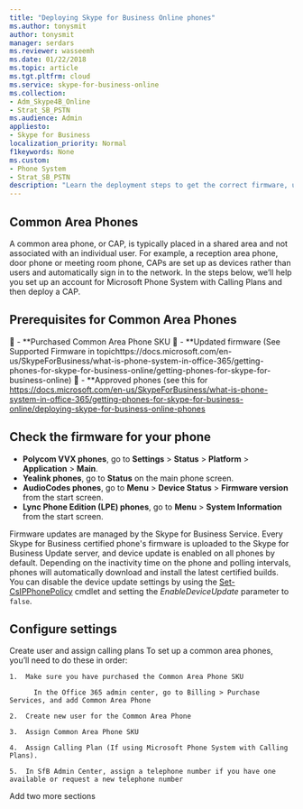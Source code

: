 ```yaml
---
title: "Deploying Skype for Business Online phones"
ms.author: tonysmit
author: tonysmit
manager: serdars
ms.reviewer: wasseemh
ms.date: 01/22/2018
ms.topic: article
ms.tgt.pltfrm: cloud
ms.service: skype-for-business-online
ms.collection: 
- Adm_Skype4B_Online
- Strat_SB_PSTN
ms.audience: Admin
appliesto:
- Skype for Business 
localization_priority: Normal
f1keywords: None
ms.custom:
- Phone System
- Strat_SB_PSTN
description: "Learn the deployment steps to get the correct firmware, update it if needed, assign licenses, and configure settings for Common Area Phones."
---
```



## Common Area Phones
A common area phone, or CAP, is typically placed in a shared area and not associated with an individual user. For example, a reception area phone, door phone or meeting room phone, CAPs are set up as devices rather than users and automatically  sign in to the network. In the steps below, we’ll help you set up an account for Microsoft Phone System with Calling Plans and then deploy a CAP.

## Prerequisites for Common Area Phones
	- **Purchased Common Area Phone SKU 
	- **Updated firmware (See Supported Firmware in topichttps://docs.microsoft.com/en-us/SkypeForBusiness/what-is-phone-system-in-office-365/getting-phones-for-skype-for-business-online/getting-phones-for-skype-for-business-online)
	- **Approved  phones (see this for https://docs.microsoft.com/en-us/SkypeForBusiness/what-is-phone-system-in-office-365/getting-phones-for-skype-for-business-online/deploying-skype-for-business-online-phones 


## Check the firmware for your phone
- **Polycom VVX phones**, go to **Settings** > **Status** > **Platform** > **Application** > **Main**.
- **Yealink phones**, go to **Status** on the main phone screen.
- **AudioCodes phones**, go to **Menu** > **Device Status** > **Firmware version** from the start screen. 
- **Lync Phone Edition (LPE) phones**, go to **Menu** > **System Information** from the start screen.

Firmware updates are managed by the Skype for Business Service. Every Skype for Business certified phone's firmware is uploaded to the Skype for Business Update server, and device update is enabled on all phones by default. Depending on the inactivity time on the phone and polling intervals, phones will automatically download and install the latest certified builds. You can disable the device update settings by using the [Set-CsIPPhonePolicy](https://technet.microsoft.com/en-us/library/mt629497.aspx) cmdlet and setting the _EnableDeviceUpdate_ parameter to `false`.

## Configure settings

Create user and assign calling plans
To set up a common area phones, you’ll need to do these in order:

	1.	Make sure you have purchased the Common Area Phone SKU
	
		  In the Office 365 admin center, go to Billing > Purchase Services, and add Common Area Phone
 	
	2.	Create new user for the Common Area Phone 
	
	3.	Assign Common Area Phone SKU
	
	4.	Assign Calling Plan (If using Microsoft Phone System with Calling Plans). 
	
	5.	In SfB Admin Center, assign a telephone number if you have one available or request a new telephone number 

Add two more sections
	
	
